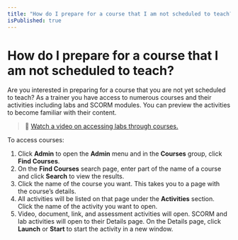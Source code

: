 ```yaml
---
title: "How do I prepare for a course that I am not scheduled to teach?"
isPublished: true
---
```


# How do I prepare for a course that I am not scheduled to teach?

Are you interested in preparing for a course that you are not yet scheduled to teach? As a trainer you have access to numerous courses and their activities including labs and SCORM modules. You can preview the activities to become familiar with their content. 

>:small_orange_diamond: [Watch a video on accessing labs through courses.](https://youtu.be/Gv9AkFCWwvU) 

To access courses:

1. Click **Admin** to open the **Admin** menu and in the **Courses** group, click **Find Courses**.
1. On the **Find Courses** search page, enter part of the name of a course and click **Search** to view the results.
1. Click the name of the course you want. This takes you to a page with the course’s details.
1. All activities will be listed on that page under the **Activities** section. Click the name of the activity you want to open.
1. Video, document, link, and assessment activities will open. SCORM and lab activities will open to their Details page. On the Details page, click **Launch** or **Start** to start the activity in a new window.
